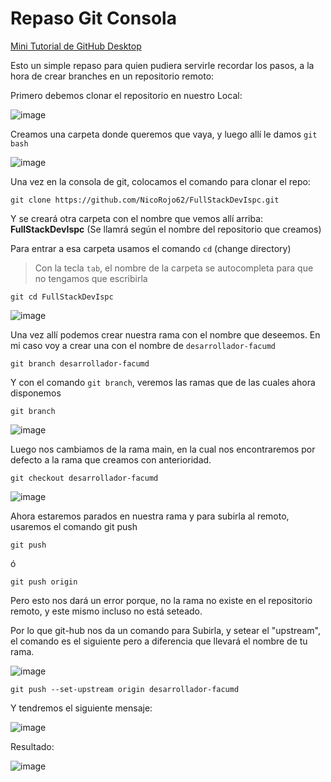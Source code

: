 # Repaso Git Consola

[Mini Tutorial de GitHub Desktop](./git-hub-desktop.md#git-hub-desktop)

Esto un simple repaso para quien pudiera servirle recordar los pasos, a la hora de crear branches en un repositorio remoto:

Primero debemos clonar el repositorio en nuestro Local:

![image](https://user-images.githubusercontent.com/95236196/195966529-456d94fb-24f7-4153-bec9-6b3076bfb346.png)


Creamos una carpeta donde queremos que vaya, y luego allí le damos `git bash`

![image](https://user-images.githubusercontent.com/95236196/195966577-2adcb3e5-9054-454b-bc17-6c769fa6a7ee.png)

Una vez en la consola de git, colocamos el comando para clonar el repo:

```
git clone https://github.com/NicoRojo62/FullStackDevIspc.git
```

Y se creará otra carpeta con el nombre que vemos allí arriba: **FullStackDevIspc** (Se llamrá según el nombre del repositorio que creamos)

Para entrar a esa carpeta usamos el comando `cd` (change directory)

> Con la tecla `tab`, el nombre de la carpeta se autocompleta para que no tengamos que escribirla

```
git cd FullStackDevIspc
```

![image](https://user-images.githubusercontent.com/95236196/195966779-45ad0a40-76e9-46ff-acc6-78c07936d021.png)

Una vez allí podemos crear nuestra rama con el nombre que deseemos. En mi caso voy a crear una con el nombre de `desarrollador-facumd`

```
git branch desarrollador-facumd
```

Y con el comando `git branch`, veremos las ramas que de las cuales ahora disponemos

```
git branch
```

![image](https://user-images.githubusercontent.com/95236196/195966814-59b2a3ee-0aa0-420d-b6ad-e33a8a2e77d1.png)

Luego nos cambiamos de la rama main, en la cual nos encontraremos por defecto a la rama que creamos con anterioridad.

```
git checkout desarrollador-facumd
```

![image](https://user-images.githubusercontent.com/95236196/195966854-e3f0f99e-9ee7-499f-8861-f1aeacaad81c.png)

Ahora estaremos parados en nuestra rama y para subirla al remoto, usaremos el comando git push

```
git push
```

ó

```
git push origin
```

Pero esto nos dará un error porque, no la rama no existe en el repositorio remoto, y este mismo incluso no está seteado.

Por lo que git-hub nos da un comando para Subirla, y setear el "upstream", el comando es el siguiente pero a diferencia que llevará el nombre de tu rama.

![image](https://user-images.githubusercontent.com/95236196/195967028-fd6cfb2e-5b7a-4c1e-b78b-4fbb7bad6f14.png)


```
git push --set-upstream origin desarrollador-facumd
```

Y tendremos el siguiente mensaje:

![image](https://user-images.githubusercontent.com/95236196/195967094-aba27d00-023f-40e4-9729-aa4f212b70c6.png)

Resultado:

![image](https://user-images.githubusercontent.com/95236196/195967224-935d5d07-1bb1-42f8-8fab-b19f07c50a75.png)
